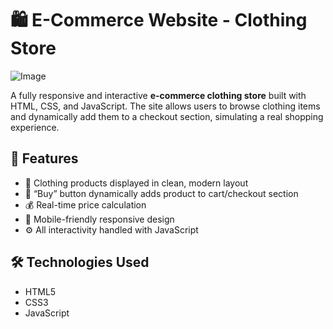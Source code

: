 # 🛍️ E-Commerce Website - Clothing Store

![Image](https://github.com/user-attachments/assets/4fd21b8f-9b70-4db1-9e08-7a02c3fce574)

A fully responsive and interactive **e-commerce clothing store** built with HTML, CSS, and JavaScript. The site allows users to browse clothing items and dynamically add them to a checkout section, simulating a real shopping experience.

## 🚀 Features

- 👕 Clothing products displayed in clean, modern layout  
- 🛒 “Buy” button dynamically adds product to cart/checkout section  
- 💰 Real-time price calculation  
- 📱 Mobile-friendly responsive design  
- ⚙️ All interactivity handled with JavaScript 

## 🛠️ Technologies Used

- HTML5
- CSS3  
- JavaScript 



